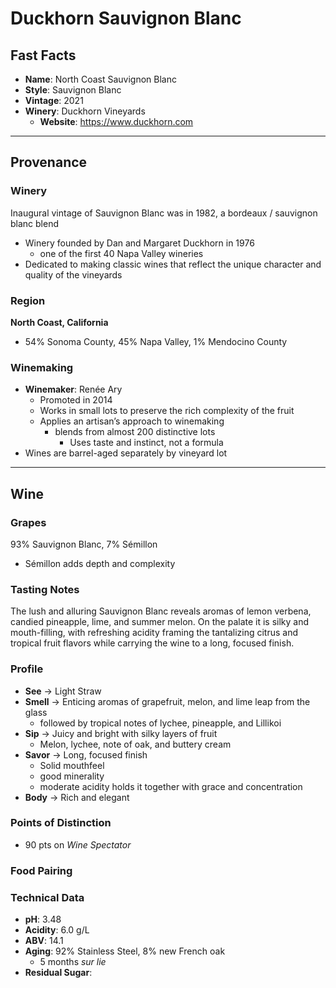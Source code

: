 # Duckhorn Sauvignon Blanc
## Fast Facts
 - **Name**: North Coast Sauvignon Blanc
 - **Style**: Sauvignon Blanc
 - **Vintage**: 2021
 - **Winery**: Duckhorn Vineyards
     - **Website**: https://www.duckhorn.com
- - - -

## Provenance
### Winery
Inaugural vintage of Sauvignon Blanc was in 1982, a bordeaux / sauvignon blanc blend
 - Winery founded by Dan and Margaret Duckhorn in 1976
    - one of the first 40 Napa Valley wineries 
 - Dedicated to making classic wines that reflect the unique character and quality of the vineyards

### Region
**North Coast, California**
 - 54% Sonoma County, 45% Napa Valley, 1% Mendocino County

### Winemaking 
 - **Winemaker**: Renée Ary
    - Promoted in 2014
    - Works in small lots to preserve the rich complexity of the fruit
    - Applies an artisan’s approach to winemaking
        - blends from almost 200 distinctive lots
            - Uses taste and instinct, not a formula
 - Wines are barrel-aged separately by vineyard lot
- - - -

## Wine
### Grapes
93% Sauvignon Blanc, 7% Sémillon 
 - Sémillon adds depth and complexity

### Tasting Notes
The lush and alluring Sauvignon Blanc reveals aromas of lemon verbena, candied pineapple, lime, and summer melon. On the palate it is silky and mouth-filling, with refreshing acidity framing the tantalizing citrus and tropical fruit flavors while carrying the wine to a long, focused finish.

### Profile
 - **See** →  Light Straw
 - **Smell** → Enticing aromas of grapefruit, melon, and lime leap from the glass
     - followed by tropical notes of lychee, pineapple, and Lillikoi 
 - **Sip** → Juicy and bright with silky layers of fruit
     - Melon, lychee, note of oak, and buttery cream
 - **Savor** → Long, focused finish
     - Solid mouthfeel
     - good minerality
     - moderate acidity holds it together with grace and concentration
 - **Body** → Rich and elegant

### Points of Distinction
 - 90 pts on *Wine Spectator*

### Food Pairing
### Technical Data
 - **pH**: 3.48
 - **Acidity**: 6.0 g/L
 - **ABV**: 14.1
 - **Aging**: 92% Stainless Steel, 8% new French oak
     - 5 months *sur lie*
 - **Residual Sugar**: 
